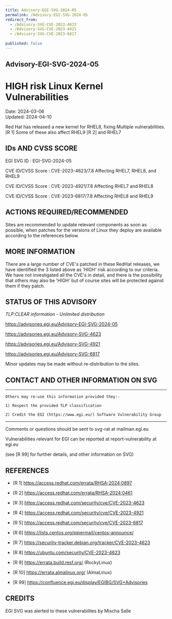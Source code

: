 ```yaml
---
title: Advisory-EGI-SVG-2024-05
permalink: /Advisory-EGI-SVG-2024-05
redirect_from:
  - /Advisory-SVG-CVE-2023-4623
  - /Advisory-SVG-CVE-2023-4921
  - /Advisory-SVG-CVE-2023-6817
  
published: false
---
```


## Advisory-EGI-SVG-2024-05

# HIGH risk Linux Kernel Vulnerabilities 

Date:        2024-03-06  
Updated:     2024-04-10

Red Hat has released a new kernel for RHEL8, fixing 
Multiple vulnerabilities. [R 1] 
Some of these also affect RHEL9 [R 2] and RHEL7


## IDs AND CVSS SCORE 

EGI SVG ID : EGI-SVG-2024-05

CVE ID/CVSS Score     : CVE-2023-4623/7.8 
Affecting RHEL7, RHEL8, and RHEL9

CVE ID/CVSS Score     : CVE-2023-4921/7.8 
Affecting RHEL7 and RHEL8 

CVE ID/CVSS Score     : CVE-2023-6817/7.8 
Affecting RHEL8 and RHEL9


## ACTIONS REQUIRED/RECOMMENDED

Sites are recommended to update relevant components as soon 
as possible, when patches for the versions of Linux they deploy 
are available according to the references below. 
 

## MORE INFORMATION
    
There are a large number of CVE's patched in these RedHat 
releases, we have identified the 3 listed above as 'HIGH' 
risk according to our criteria.  We have not investigated all 
the CVE's in detail, and there is the possibility that others 
may also be 'HIGH' but of course sites will be protected 
against them if they patch.

## STATUS OF THIS ADVISORY
                        
_TLP:CLEAR information - Unlimited distribution_  

 https://advisories.egi.eu/Advisory-EGI-SVG-2024-05 

 https://advisories.egi.eu/Advisory-SVG-4623
 
 https://advisories.egi.eu/Advisory-SVG-4921 
 
 https://advisories.egi.eu/Advisory-SVG-6817 

Minor updates may be made without re-distribution to the sites.


## CONTACT AND OTHER INFORMATION ON SVG

-----------------------------
    Others may re-use this information provided they:-
    
    1) Respect the provided TLP classification
    
    2) Credit the EGI (https://www.egi.eu/) Software Vulnerability Group
-----------------------------

    
Comments or questions should be sent to
	svg-rat at mailman.egi.eu

Vulnerabilities relevant for EGI can be reported at
	report-vulnerability at egi.eu
    
(see [R 99] for further details, and other information on SVG)
    
    
## REFERENCES

- [R 1] <https://access.redhat.com/errata/RHSA-2024:0897> 

- [R 2] <https://access.redhat.com/errata/RHSA-2024:0461>
     
- [R 3] <https://access.redhat.com/security/cve/CVE-2023-4623>

- [R 4] <https://access.redhat.com/security/cve/CVE-2023-4921>

- [R 5] <https://access.redhat.com/security/cve/CVE-2023-6817>

- [R 6] <https://lists.centos.org/pipermail/centos-announce/>

- [R 7] <https://security-tracker.debian.org/tracker/CVE-2023-4623> 
    
- [R 8] <https://ubuntu.com/security/CVE-2023-4623>

- [R 9] <https://errata.build.resf.org/>   (RockyLinux)

- [R 10]  <https://errata.almalinux.org/>  (AlmaLinux)


- [R 99] <https://confluence.egi.eu/display/EGIBG/SVG+Advisories>

## CREDITS

EGI SVG was alerted to these vulnerabilites by Mischa Salle


